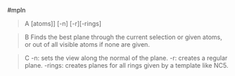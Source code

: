 #mpln
>A [atoms]] [-n] [-r][-rings]

>B Finds the best plane through the current selection or given atoms, or out of all visible atoms if none are given.

>C -n: sets the view along the normal of the plane.
-r: creates a regular plane.
-rings: creates planes for all rings given by a template like NC5.
